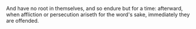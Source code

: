 And have no root in themselves, and so endure but for a time: afterward, when affliction or persecution ariseth for the word's sake, immediately they are offended.
